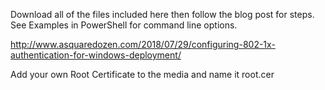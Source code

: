 Download all of the files included here then follow the blog post for steps. See Examples in PowerShell for command line options.

http://www.asquaredozen.com/2018/07/29/configuring-802-1x-authentication-for-windows-deployment/


Add your own Root Certificate to the media and name it root.cer
